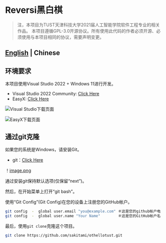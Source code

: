 # Reversi黑白棋

> 注，本项目为TUST天津科技大学2021届人工智能学院软件工程专业的相关作品。
> 本项目遵循GPL-3.0开源协议。所有使用此代码的作者必须开源、必须使用与本项目相同的协议，需要声明变更。

[English](../README.md) | Chinese
---

## 环境要求

本项目使用Visual Studio 2022 + Windows 11进行开发。

- Visual Studio 2022 Community: [Click Here](https://visualstudio.microsoft.com/zh-hans/downloads/)
- EasyX: [Click Here](https://easyx.cn/download)

![Visual Studio下载页面](https://s2.loli.net/2022/02/23/pwiMzjxLBtGRF5D.png)

![EasyX下载页面](https://s2.loli.net/2022/02/23/n4tUNcoxBzyeRLh.png)

## 通过git克隆

如果您的系统是Windows，请安装Git。

 -  git：[Click Here](https://git-scm.com/download/win)

！[image.png](https://s2.loli.net/2022/02/23/slqh3ybymngvz2t.png)

通过安装git保持默认选项(仅保留“next”)。

然后，在开始菜单上打开“git bash”。

使用“Git Config”(Git Config)在您的设备上注册您的GitHub帐户。

```Bash
git config  -  global user.email "you@example.com" ＃这是您的github帐户电子邮件。
git config  -  global user.name "Your Name"        ＃这是您的GitHub帐户名称。
```

最后，使用`git clone`克隆这个项目。

```Bash
git clone https://github.com/sakitami/othellotust.git
```